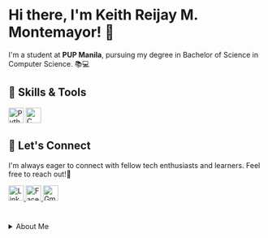 # Hi there, I'm Keith Reijay M. Montemayor! 👋
I'm a student at **PUP Manila**, pursuing my degree in Bachelor of Science in Computer Science. 📚💻 

## 🔧 Skills & Tools
<div style="display: inline-block; padding-right: 50px;">
    <img alt="Python" width="30px" src="https://cdn.jsdelivr.net/gh/devicons/devicon/icons/python/python-original.svg" />
    <img alt="C" width="30px" src="https://cdn.jsdelivr.net/gh/devicons/devicon/icons/c/c-original.svg" />  
</div>

## 🤝 Let's Connect
I'm always eager to connect with fellow tech enthusiasts and learners. Feel free to reach out!👥

<div align =left">
    <a href="https://www.linkedin.com/in/keith-montemayor-6ab7a716b/">
        <img alt="LinkedIn" width="30px" src="https://cdn-icons-png.flaticon.com/512/174/174857.png" />
    </a>
    <a href="https://www.facebook.com/krmonte15">
        <img alt="Facebook" width="30px" src="https://upload.wikimedia.org/wikipedia/commons/thumb/1/1b/Facebook_icon.svg/2048px-Facebook_icon.svg.png" />
    </a>
    <a href="mailto:keithmonte15@gmail.com">
        <img alt="Gmail" width="30px" src="https://seeklogo.com/images/G/gmail-icon-logo-9ADB17D3F3-seeklogo.com.png" />
    </a>
</div>

# 
<details>
  <summary>About Me</summary>

My academic journey has been nothing short of exhilarating. From the moment I embarked on this path, fueled by a burning curiosity for technology, I knew I was venturing into a realm where the boundaries of possibility were continually expanding. Pursuing a Bachelor of Science in Computer Science has been like finding my intellectual home, a place where theory seamlessly intertwines with innovation, and where the abstract concepts I've encountered in classrooms evolve into practical solutions in the real world.

As I delved into the world of computer science, I was immediately captivated by the beauty of algorithms, the elegance of data structures, and the power of programming languages. These foundational elements became the pillars upon which I built my understanding of this intricate landscape. From the humble beginnings of learning to write my first lines of code to exploring complex algorithms and developing software applications, I have consistently been amazed by the transformative potential of computer science.

</details>




